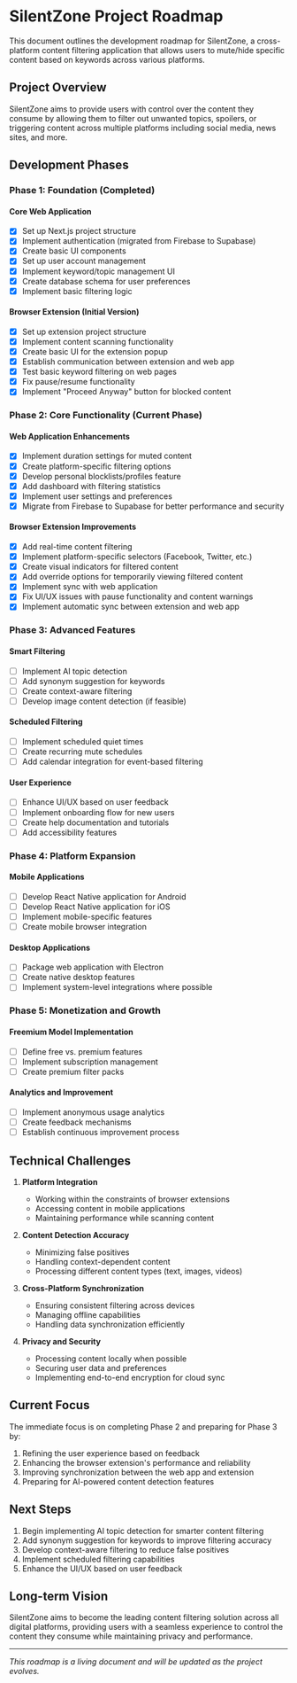# SilentZone Project Roadmap

This document outlines the development roadmap for SilentZone, a cross-platform content filtering application that allows users to mute/hide specific content based on keywords across various platforms.

## Project Overview

SilentZone aims to provide users with control over the content they consume by allowing them to filter out unwanted topics, spoilers, or triggering content across multiple platforms including social media, news sites, and more.

## Development Phases

### Phase 1: Foundation (Completed)

#### Core Web Application
- [x] Set up Next.js project structure
- [x] Implement authentication (migrated from Firebase to Supabase)
- [x] Create basic UI components
- [x] Set up user account management
- [x] Implement keyword/topic management UI
- [x] Create database schema for user preferences
- [x] Implement basic filtering logic

#### Browser Extension (Initial Version)
- [x] Set up extension project structure
- [x] Implement content scanning functionality
- [x] Create basic UI for the extension popup
- [x] Establish communication between extension and web app
- [x] Test basic keyword filtering on web pages
- [x] Fix pause/resume functionality
- [x] Implement "Proceed Anyway" button for blocked content

### Phase 2: Core Functionality (Current Phase)

#### Web Application Enhancements
- [x] Implement duration settings for muted content
- [x] Create platform-specific filtering options
- [x] Develop personal blocklists/profiles feature
- [x] Add dashboard with filtering statistics
- [x] Implement user settings and preferences
- [x] Migrate from Firebase to Supabase for better performance and security

#### Browser Extension Improvements
- [x] Add real-time content filtering
- [x] Implement platform-specific selectors (Facebook, Twitter, etc.)
- [x] Create visual indicators for filtered content
- [x] Add override options for temporarily viewing filtered content
- [x] Implement sync with web application
- [x] Fix UI/UX issues with pause functionality and content warnings
- [x] Implement automatic sync between extension and web app

### Phase 3: Advanced Features

#### Smart Filtering
- [ ] Implement AI topic detection
- [ ] Add synonym suggestion for keywords
- [ ] Create context-aware filtering
- [ ] Develop image content detection (if feasible)

#### Scheduled Filtering
- [ ] Implement scheduled quiet times
- [ ] Create recurring mute schedules
- [ ] Add calendar integration for event-based filtering

#### User Experience
- [ ] Enhance UI/UX based on user feedback
- [ ] Implement onboarding flow for new users
- [ ] Create help documentation and tutorials
- [ ] Add accessibility features

### Phase 4: Platform Expansion

#### Mobile Applications
- [ ] Develop React Native application for Android
- [ ] Develop React Native application for iOS
- [ ] Implement mobile-specific features
- [ ] Create mobile browser integration

#### Desktop Applications
- [ ] Package web application with Electron
- [ ] Create native desktop features
- [ ] Implement system-level integrations where possible

### Phase 5: Monetization and Growth

#### Freemium Model Implementation
- [ ] Define free vs. premium features
- [ ] Implement subscription management
- [ ] Create premium filter packs

#### Analytics and Improvement
- [ ] Implement anonymous usage analytics
- [ ] Create feedback mechanisms
- [ ] Establish continuous improvement process

## Technical Challenges

1. **Platform Integration**
   - Working within the constraints of browser extensions
   - Accessing content in mobile applications
   - Maintaining performance while scanning content

2. **Content Detection Accuracy**
   - Minimizing false positives
   - Handling context-dependent content
   - Processing different content types (text, images, videos)

3. **Cross-Platform Synchronization**
   - Ensuring consistent filtering across devices
   - Managing offline capabilities
   - Handling data synchronization efficiently

4. **Privacy and Security**
   - Processing content locally when possible
   - Securing user data and preferences
   - Implementing end-to-end encryption for cloud sync

## Current Focus

The immediate focus is on completing Phase 2 and preparing for Phase 3 by:
1. Refining the user experience based on feedback
2. Enhancing the browser extension's performance and reliability
3. Improving synchronization between the web app and extension
4. Preparing for AI-powered content detection features

## Next Steps

1. Begin implementing AI topic detection for smarter content filtering
2. Add synonym suggestion for keywords to improve filtering accuracy
3. Develop context-aware filtering to reduce false positives
4. Implement scheduled filtering capabilities
5. Enhance the UI/UX based on user feedback

## Long-term Vision

SilentZone aims to become the leading content filtering solution across all digital platforms, providing users with a seamless experience to control the content they consume while maintaining privacy and performance.

---

*This roadmap is a living document and will be updated as the project evolves.*
